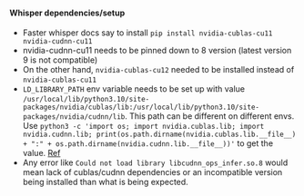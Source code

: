 
#### Whisper dependencies/setup
* Faster whisper docs say to install `pip install nvidia-cublas-cu11 nvidia-cudnn-cu11`
* nvidia-cudnn-cu11 needs to be pinned down to 8 version (latest version 9 is not compatible)
* On the other hand, `nvidia-cublas-cu12` needed to be installed instead of `nvidia-cublas-cu11`
* `LD_LIBRARY_PATH` env variable needs to be set up with value `/usr/local/lib/python3.10/site-packages/nvidia/cublas/lib:/usr/local/lib/python3.10/site-packages/nvidia/cudnn/lib`. This path can be different on different envs. Use `python3 -c 'import os; import nvidia.cublas.lib; import nvidia.cudnn.lib; print(os.path.dirname(nvidia.cublas.lib.__file__) + ":" + os.path.dirname(nvidia.cudnn.lib.__file__))'` to get the value. [Ref](https://github.com/SYSTRAN/faster-whisper?tab=readme-ov-file#install-with-pip-linux-only)
* Any error like `Could not load library libcudnn_ops_infer.so.8` would mean lack of cublas/cudnn dependencies or an incompatible version being installed than what is being expected.
